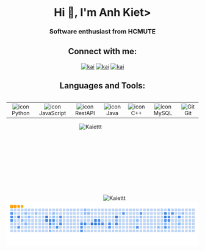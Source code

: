 <h1 align="center">Hi 👋, I'm Anh Kiet>

<h3 align="center">Software enthusiast from HCMUTE</h3>

<h2 align="center">Connect with me:</h2>
<p align="center">
 <a href="https://www.instagram.com/akute84/" target="blank"><img align="center"
            src="https://raw.githubusercontent.com/rahuldkjain/github-profile-readme-generator/master/src/images/icons/Social/instagram.svg"
            alt="kai" height="30" width="40" /></a>
    <a href="https://www.linkedin.com/in/nguy%E1%BB%85n-anh-ki%E1%BB%87t-976765316/" target="blank"><img align="center"
            src="https://raw.githubusercontent.com/rahuldkjain/github-profile-readme-generator/master/src/images/icons/Social/linked-in-alt.svg"
            alt="kai" height="30" width="40" /></a>
    <a href="https://leetcode.com/u/nguyenanhkiet845/" target="blank"><img align="center"
            src="https://img.shields.io/badge/-LeetCode-FFA116?style=for-the-badge&logo=LeetCode&logoColor=black](https://cdn.iconscout.com/icon/free/png-512/free-leetcode-3521542-2944960.png?f=avif&w=256"
            alt="kai" height="30" width="40" /></a></a>
</p>
<h2 align="center">Languages and Tools:</h2>
<div style="display: flex; align-items: flex-start; align: center">
<table align="center">
  <tr>
    <td align="center" width="96">
        <img src="https://techstack-generator.vercel.app/python-icon.svg" alt="icon" width="65" height="65" />
      <br>Python
    </td>
    <td align="center" width="96">
        <img src="https://techstack-generator.vercel.app/js-icon.svg" alt="icon" width="65" height="65" />
      <br>JavaScript
    </td>
    <td align="center" width="96">
        <img src="https://techstack-generator.vercel.app/restapi-icon.svg" alt="icon" width="65" height="65" />
      <br>RestAPI
    </td>
    <td align="center" width="96">
        <img src="https://techstack-generator.vercel.app/java-icon.svg" alt="icon" width="65" height="65" />
      <br>Java
    </td>
    <td align="center" width="96">
        <img src="https://techstack-generator.vercel.app/cpp-icon.svg" alt="icon" width="65" height="65" />
      <br>C++
    </td>
    <td align="center" width="96">
        <img src="https://techstack-generator.vercel.app/mysql-icon.svg" alt="icon" width="65" height="65" />
      <br>MySQL
    </td>
    <td align="center" width="96"> 
        <img src="https://techstack-generator.vercel.app/github-icon.svg" width="65" height="65" alt="Git" />
      <br>Git
    </td>         
 </tr>
</table>
</div>

<div style="text-align: center;">
  <div style="display: inline-block; height: 100%;">
    <picture>
      <source media="(prefers-color-scheme: dark)" srcset="https://github-readme-stats.vercel.app/api/top-langs?username=Kaiettt&show_icons=true&theme=dracula&locale=en&layout=compact" />
      <source media="(prefers-color-scheme: light)" srcset="https://github-readme-stats.vercel.app/api/top-langs?username=Kaiettt&show_icons=true&locale=en&layout=compact" />
      <img align="left" src="https://github-readme-stats.vercel.app/api/top-langs?username=Kaiettt&show_icons=true&theme=dracula&locale=en&layout=compact" alt="Kaiettt" style="height: 200px;" />
    </picture>
  </div>

  <div style="display: inline-block; height: 100%;">
    <picture>
      <source media="(prefers-color-scheme: dark)" srcset="https://github-readme-stats.vercel.app/api?username=Kaiettt&show_icons=true&theme=dracula&locale=en" />
      <source media="(prefers-color-scheme: light)" srcset="https://github-readme-stats.vercel.app/api?username=Kaiettt&show_icons=true&locale=en" />
      <img align="center" src="https://github-readme-stats.vercel.app/api?username=Kaiettt&show_icons=true&theme=dracula&locale=en" alt="Kaiettt" style="height: 200px;" />
    </picture>
  </div>
</div>

<div style="text-align: center;">
  <picture>
    <source media="(prefers-color-scheme: dark)" srcset="https://github.com/otaviossousa/otaviossousa/blob/output/github-snake-dark.svg" />
    <source media="(prefers-color-scheme: light)" srcset="https://github.com/otaviossousa/otaviossousa/blob/output/github-snake.svg" />
    <img alt="github-snake" src="https://github.com/otaviossousa/otaviossousa/blob/output/ocean.gif" />
  </picture>
</div>

